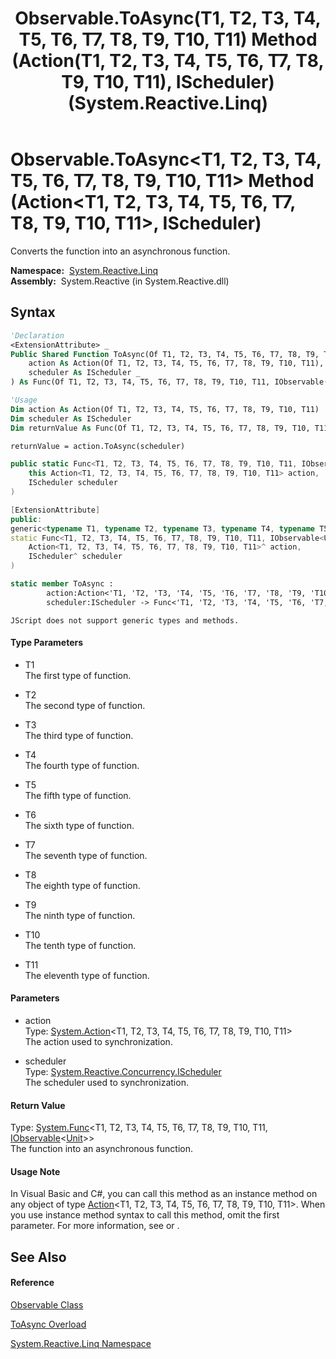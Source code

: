 ﻿---
title: Observable.ToAsync(T1, T2, T3, T4, T5, T6, T7, T8, T9, T10, T11) Method (Action(T1, T2, T3, T4, T5, T6, T7, T8, T9, T10, T11), IScheduler) (System.Reactive.Linq)
TOCTitle: ToAsync(T1, T2, T3, T4, T5, T6, T7, T8, T9, T10, T11) Method (Action(T1, T2, T3, T4, T5, T6, T7, T8, T9, T10, T11), IScheduler)
ms:assetid: M:System.Reactive.Linq.Observable.ToAsync``11(System.Action{``0,``1,``2,``3,``4,``5,``6,``7,``8,``9,``10},System.Reactive.Concurrency.IScheduler)
ms:mtpsurl: https://msdn.microsoft.com/en-us/library/Hh229059(v=VS.103)
ms:contentKeyID: 36068476
ms.date: 06/28/2011
mtps_version: v=VS.103
dev_langs:
- vb
- csharp
- c++
- fsharp
- jscript
---

# Observable.ToAsync\<T1, T2, T3, T4, T5, T6, T7, T8, T9, T10, T11\> Method (Action\<T1, T2, T3, T4, T5, T6, T7, T8, T9, T10, T11\>, IScheduler)

Converts the function into an asynchronous function.

**Namespace:**  [System.Reactive.Linq](hh211929\(v=vs.103\).md)  
**Assembly:**  System.Reactive (in System.Reactive.dll)

## Syntax

``` vb
'Declaration
<ExtensionAttribute> _
Public Shared Function ToAsync(Of T1, T2, T3, T4, T5, T6, T7, T8, T9, T10, T11) ( _
    action As Action(Of T1, T2, T3, T4, T5, T6, T7, T8, T9, T10, T11), _
    scheduler As IScheduler _
) As Func(Of T1, T2, T3, T4, T5, T6, T7, T8, T9, T10, T11, IObservable(Of Unit))
```

``` vb
'Usage
Dim action As Action(Of T1, T2, T3, T4, T5, T6, T7, T8, T9, T10, T11)
Dim scheduler As IScheduler
Dim returnValue As Func(Of T1, T2, T3, T4, T5, T6, T7, T8, T9, T10, T11, IObservable(Of Unit))

returnValue = action.ToAsync(scheduler)
```

``` csharp
public static Func<T1, T2, T3, T4, T5, T6, T7, T8, T9, T10, T11, IObservable<Unit>> ToAsync<T1, T2, T3, T4, T5, T6, T7, T8, T9, T10, T11>(
    this Action<T1, T2, T3, T4, T5, T6, T7, T8, T9, T10, T11> action,
    IScheduler scheduler
)
```

``` c++
[ExtensionAttribute]
public:
generic<typename T1, typename T2, typename T3, typename T4, typename T5, typename T6, typename T7, typename T8, typename T9, typename T10, typename T11>
static Func<T1, T2, T3, T4, T5, T6, T7, T8, T9, T10, T11, IObservable<Unit>^>^ ToAsync(
    Action<T1, T2, T3, T4, T5, T6, T7, T8, T9, T10, T11>^ action, 
    IScheduler^ scheduler
)
```

``` fsharp
static member ToAsync : 
        action:Action<'T1, 'T2, 'T3, 'T4, 'T5, 'T6, 'T7, 'T8, 'T9, 'T10, 'T11> * 
        scheduler:IScheduler -> Func<'T1, 'T2, 'T3, 'T4, 'T5, 'T6, 'T7, 'T8, 'T9, 'T10, 'T11, IObservable<Unit>> 
```

``` jscript
JScript does not support generic types and methods.
```

#### Type Parameters

  - T1  
    The first type of function.

<!-- end list -->

  - T2  
    The second type of function.

<!-- end list -->

  - T3  
    The third type of function.

<!-- end list -->

  - T4  
    The fourth type of function.

<!-- end list -->

  - T5  
    The fifth type of function.

<!-- end list -->

  - T6  
    The sixth type of function.

<!-- end list -->

  - T7  
    The seventh type of function.

<!-- end list -->

  - T8  
    The eighth type of function.

<!-- end list -->

  - T9  
    The ninth type of function.

<!-- end list -->

  - T10  
    The tenth type of function.

<!-- end list -->

  - T11  
    The eleventh type of function.

#### Parameters

  - action  
    Type: [System.Action](https://msdn.microsoft.com/en-us/library/Dd402870)\<T1, T2, T3, T4, T5, T6, T7, T8, T9, T10, T11\>  
    The action used to synchronization.  

<!-- end list -->

  - scheduler  
    Type: [System.Reactive.Concurrency.IScheduler](hh229149\(v=vs.103\).md)  
    The scheduler used to synchronization.  

#### Return Value

Type: [System.Func](https://msdn.microsoft.com/en-us/library/Dd402864)\<T1, T2, T3, T4, T5, T6, T7, T8, T9, T10, T11, [IObservable](https://msdn.microsoft.com/en-us/library/Dd990377)\<[Unit](hh211727\(v=vs.103\).md)\>\>  
The function into an asynchronous function.  

#### Usage Note

In Visual Basic and C\#, you can call this method as an instance method on any object of type [Action](https://msdn.microsoft.com/en-us/library/Dd402870)\<T1, T2, T3, T4, T5, T6, T7, T8, T9, T10, T11\>. When you use instance method syntax to call this method, omit the first parameter. For more information, see [](https://msdn.microsoft.com/en-us/library/Bb384936) or [](https://msdn.microsoft.com/en-us/library/Bb383977).

## See Also

#### Reference

[Observable Class](hh244252\(v=vs.103\).md)

[ToAsync Overload](hh211953\(v=vs.103\).md)

[System.Reactive.Linq Namespace](hh211929\(v=vs.103\).md)

